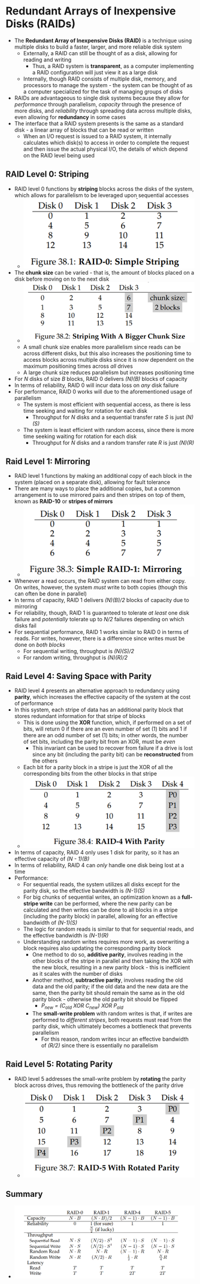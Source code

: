 # Redundant Arrays of Inexpensive Disks (RAIDs)
- The **Redundant Array of Inexpensive Disks (RAID)** is a technique using multiple disks to build a faster, larger, and more reliable disk system
    - Externally, a RAID can still be thought of as a disk, allowing for reading and writing
        - Thus, a RAID system is **transparent**, as a computer implementing a RAID configuration will just view it as a large disk
    - Internally, though RAID consists of multiple disk, memory, and processors to manage the system - the system can be thought of as a computer specialized for the task of managing groups of disks
- RAIDs are advantageous to single disk systems because they allow for *performance* through parallelism, *capacity* through the presence of more disks, and *reliability* through spreading data across multiple disks, even allowing for **redundancy** in some cases
- The interface that a RAID system presents is the same as a standard disk - a linear array of blocks that can be read or written
    - When an I/O request is issued to a RAID system, it internally calculates which disk(s) to access in order to complete the request and then issue the actual physical I/O, the details of which depend on the RAID level being used
## RAID Level 0: Striping
- RAID level 0 functions by **striping** blocks across the disks of the system, which allows for parallelism to be leveraged upon sequential accesses 
    - ![RAID Striping](../Images/RAID_Striping.png)
- The **chunk size** can be varied - that is, the amount of blocks placed on a disk before moving on to the next disk
    - ![RAID Chunk Size](../Images/RAID_Chunk_Size.png)
    - A small chunk size enables more parallelism since reads can be across different disks, but this also increases the positioning time to access blocks across multiple disks since it is now dependent on the maximum positioning times across *all* drives
    - A large chunk size reduces parallelism but increases positioning time
- For *N* disks of size *B* blocks, RAID 0 delivers *(N)(B)* blocks of capacity
- In terms of reliability, RAID 0 will incur data loss on *any* disk failure
- For performance, RAID 0 works will due to the aforementioned usage of parallelism
    - The system is most efficient with sequential access, as there is less time seeking and waiting for rotation for each disk
        - Throughput for *N* disks and a sequential transfer rate *S* is just *(N)(S)*
    - The system is least efficient with random access, since there is more time seeking waiting for rotation for each disk
        - Throughput for *N* disks and a random transfer rate *R* is just *(N)(R)*
## Raid Level 1: Mirroring
- RAID level 1 functions by making an additional copy of each block in the system (placed on a separate disk), allowing for fault tolerance
- There are many ways to place the additional copies, but a common arrangement is to use mirrored pairs and then stripes on top of them, known as **RAID-10** or **stripes of mirrors**
    - ![RAID-1](../Images/RAID-1.png)
- Whenever a read occurs, the RAID system can read from either copy. On writes, however, the system *must* write to both copies (though this can often be done in parallel)
- In terms of capacity, RAID 1 delivers *(N)(B)/2* blocks of capacity due to mirroring
- For reliability, though, RAID 1 is guaranteed to tolerate *at least* one disk failure and *potentially* tolerate up to *N/2* failures depending on which disks fail
- For sequential performance, RAID 1 works similar to RAID 0 in terms of reads. For writes, however, there is a difference since writes must be done on *both blocks*
    - For sequential writing, throughput is *(N)(S)/2*
    - For random writing, throughput is *(N)(R)/2*
## Raid Level 4: Saving Space with Parity
- RAID level 4 presents an alternative approach to redundancy using **parity**, which increases the effective capacity of the system at the cost of performance
- In this system, each stripe of data has an additional parity block that stores redundant information for that stripe of blocks 
    - This is done using the **XOR** function, which, if performed on a set of bits, will return 0 if there are an even number of set (1) bits and 1 if there are an odd number of set (1) bits; in other words, the number of set bits, including the parity bit from an XOR, must be *even*
        - This invariant can be used to recover from failure if a drive is lost since any bit (including the parity bit) can be **reconstructed** from the others
    - Each bit for a parity block in a stripe is just the XOR of all the corresponding bits from the other blocks in that stripe
    - ![RAID-4](../Images/RAID-4.png)
- In terms of capacity, RAID 4 only uses 1 disk for parity, so it has an effective capacity of *(N - 1)(B)*
- In terms of reliability, RAID 4 can *only* handle one disk being lost at a time 
- Performance:
    - For sequential reads, the system utilizes all disks except for the parity disk, so the effective bandwidth is *(N-1)(S)*
    - For big chunks of sequential writes, an optimization known as a **full-stripe write** can be performed, where the new parity can be calculated and then writes can be done to all blocks in a stripe (including the parity block) in parallel, allowing for an effective bandwidth of *(N-1)(S)*
    - The logic for random reads is similar to that for sequential reads, and the effective bandwidth is *(N-1)(R)*
    - Understanding random writes requires more work, as overwriting a block requires also updating the corresponding parity block
        - One method to do so, **additive parity**, involves reading in the other blocks of the stripe in parallel and then taking the XOR with the new block, resulting in a new parity block - this is inefficient as it scales with the number of disks
        - Another method, **subtractive parity**, involves reading the old data and the old parity; if the old data and the new data are the same, then the parity bit should remain the same as in the old parity block - otherwise the old parity bit should be flipped
            - *P<sub>new</sub> = (C<sub>old</sub> XOR C<sub>new</sub>) XOR P<sub>old</sub>*
        - The **small-write problem** with random writes is that, if writes are performed to *different stripes*, both requests must read from the parity disk, which ultimately becomes a bottleneck that prevents parallelism
            - For this reason, random writes incur an effective bandwidth of *(R/2)* since there is essentially no parallelism
## Raid Level 5: Rotating Parity
- RAID level 5 addresses the small-write problem by **rotating** the parity block across drives, thus removing the bottleneck of the parity drive
    - ![RAID-5](../Images/RAID-5.png)
## Summary
- ![RAID Summary](../Images/RAID_Summary.png)